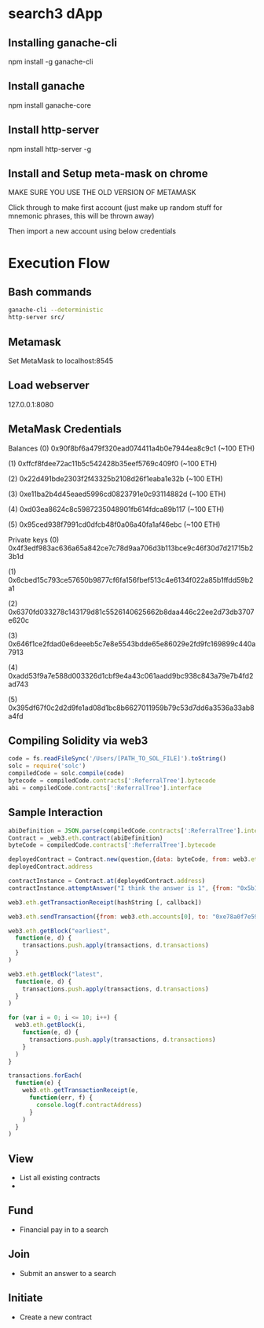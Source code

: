 # search3 dApp

## Installing ganache-cli
npm install -g ganache-cli

## Install ganache
npm install ganache-core

## Install http-server
npm install http-server -g

## Install and Setup meta-mask on chrome

MAKE SURE YOU USE THE OLD VERSION OF METAMASK

Click through to make first account (just make up random stuff for mnemonic phrases, this will be thrown away)

Then import a new account using below credentials

# Execution Flow

## Bash commands

```bash
ganache-cli --deterministic
http-server src/
```

## Metamask

Set MetaMask to localhost:8545

## Load webserver

127.0.0.1:8080

## MetaMask Credentials

Balances
(0) 0x90f8bf6a479f320ead074411a4b0e7944ea8c9c1 (~100 ETH)

(1) 0xffcf8fdee72ac11b5c542428b35eef5769c409f0 (~100 ETH)

(2) 0x22d491bde2303f2f43325b2108d26f1eaba1e32b (~100 ETH)

(3) 0xe11ba2b4d45eaed5996cd0823791e0c93114882d (~100 ETH)

(4) 0xd03ea8624c8c5987235048901fb614fdca89b117 (~100 ETH)

(5) 0x95ced938f7991cd0dfcb48f0a06a40fa1af46ebc (~100 ETH)

Private keys
(0) 0x4f3edf983ac636a65a842ce7c78d9aa706d3b113bce9c46f30d7d21715b23b1d

(1) 0x6cbed15c793ce57650b9877cf6fa156fbef513c4e6134f022a85b1ffdd59b2a1

(2) 0x6370fd033278c143179d81c5526140625662b8daa446c22ee2d73db3707e620c

(3) 0x646f1ce2fdad0e6deeeb5c7e8e5543bdde65e86029e2fd9fc169899c440a7913

(4) 0xadd53f9a7e588d003326d1cbf9e4a43c061aadd9bc938c843a79e7b4fd2ad743

(5) 0x395df67f0c2d2d9fe1ad08d1bc8b6627011959b79c53d7dd6a3536a33ab8a4fd



## Compiling Solidity via web3
```js
code = fs.readFileSync('/Users/[PATH_TO_SOL_FILE]').toString()
solc = require('solc')
compiledCode = solc.compile(code)
bytecode = compiledCode.contracts[':ReferralTree'].bytecode
abi = compiledCode.contracts[':ReferralTree'].interface
```

## Sample Interaction

```js
abiDefinition = JSON.parse(compiledCode.contracts[':ReferralTree'].interface
Contract = _web3.eth.contract(abiDefinition)
byteCode = compiledCode.contracts[':ReferralTree'].bytecode

deployedContract = Contract.new(question,{data: byteCode, from: web3.eth.accounts[0], gas: 4700000})
deployedContract.address

contractInstance = Contract.at(deployedContract.address)
contractInstance.attemptAnswer("I think the answer is 1", {from: "0x5b1869d9a4c187f2eaa108f3062412ecf0526b24"})

web3.eth.getTransactionReceipt(hashString [, callback])

web3.eth.sendTransaction({from: web3.eth.accounts[0], to: "0xe78a0f7e598cc8b0bb87894b0f60dd2a88d6a8ab", value:3})

web3.eth.getBlock("earliest",
  function(e, d) {
    transactions.push.apply(transactions, d.transactions)
  }
)

web3.eth.getBlock("latest",
  function(e, d) {
    transactions.push.apply(transactions, d.transactions)
  }
)

for (var i = 0; i <= 10; i++) {
  web3.eth.getBlock(i,
    function(e, d) {
      transactions.push.apply(transactions, d.transactions)
    }
  )
}

transactions.forEach(
  function(e) {
    web3.eth.getTransactionReceipt(e,
      function(err, f) {
        console.log(f.contractAddress)
      }
    )
  }
)
```

## View
- List all existing contracts
-

## Fund
- Financial pay in to a search

## Join
- Submit an answer to a search

## Initiate
- Create a new contract
